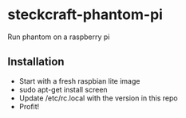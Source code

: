 # steckcraft-phantom-pi
Run phantom on a raspberry pi

## Installation
- Start with a fresh raspbian lite image
- sudo apt-get install screen
- Update /etc/rc.local with the version in this repo
- Profit!
